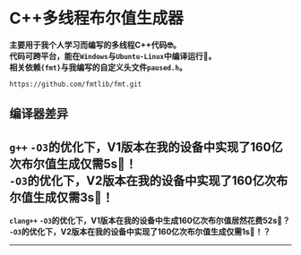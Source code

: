 # C++多线程布尔值生成器
**主要用于我个人学习而编写的多线程C++代码🤓。**  
**代码可跨平台，能在`Windows`与`Ubuntu-Linux`中编译运行💪。**  
**相关依赖`{fmt}`与我编写的自定义头文件`paused.h`。**  
``` text
https://github.com/fmtlib/fmt.git
```
## 编译器差异
**`g++`**
**`-O3`的优化下，V1版本在我的设备中实现了160亿次布尔值生成仅需5s🤯！**  
**`-O3`的优化下，V2版本在我的设备中实现了160亿次布尔值生成仅需3s🤯！**  
---
**`clang++`**
**`-O3`的优化下，V1版本在我的设备中生成160亿次布尔值居然花费52s🤔？**
**`-O3`的优化下，V2版本在我的设备中实现了160亿次布尔值生成仅需1s🤯！？**
****
